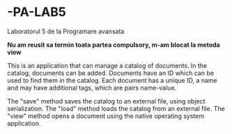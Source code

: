 # -PA-LAB5
Laboratorul 5 de la Programare avansata

**Nu am reusit sa termin toata partea compulsory, m-am blocat la metoda view**

This is an application that can manage a catalog of documents.
In the catalog, documents can be added. Documents have an ID which can be used to find them in the catalog.
Each document has a unique ID, a name and may have additional tags, which are pairs name-value. 

The "save" method saves the catalog to an external file, using object serialization.
The "load" method loads the catalog from an external file.
The "view" method opens a document using the native operating system application.
